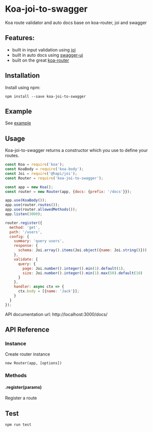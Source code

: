 # Koa-joi-to-swagger
Koa route validator and auto docs base on koa-router, joi and swagger

## Features:
- built in input validation using [joi][]
- built in auto docs using [swagger-ui][]
- built on the great [koa-router][]

## Installation
Install using npm:
````
npm install --save koa-joi-to-swagger
````

## Example
See [example][]

## Usage
Koa-joi-to-swagger returns a constructor which you use to define your routes.
````js
const Koa = require('koa');
const KoaBody = require('koa-body');
const Joi = require('@hapi/joi');
const Router = require('koa-joi-to-swagger');

const app = new Koa();
const router = new Router(app, {docs: {prefix: '/docs'}});

app.use(KoaBody());
app.use(router.routes());
app.use(router.allowedMethods());
app.listen(3000);

router.register({
  method: 'get',
  path: '/users',
  config: {
    summary: 'query users',
    response: {
      schema: Joi.array().items(Joi.object({name: Joi.string()}))
    },
    validate: {
      query: {
        page: Joi.number().integer().min(1).default(1),
        size: Joi.number().integer().min(1).max(50).default(10)
      }
    },
    handler: async ctx => {
      ctx.body = [{name: 'Jack'}];
    }
  }
});
````
API documentation url: http://localhost:3000/docs/

## API Reference

### Instance
Create router instance
````
new Router(app, [options])
````

### Methods

#### .register(params)
Register a route

## Test
````
npm run test
````

[joi]: https://github.com/hapijs/joi
[swagger-ui]: https://github.com/swagger-api/swagger-ui
[koa-router]: https://github.com/ZijianHe/koa-router
[example]: https://github.com/fullstack1120/koa-joi-to-swagger/tree/master/example
